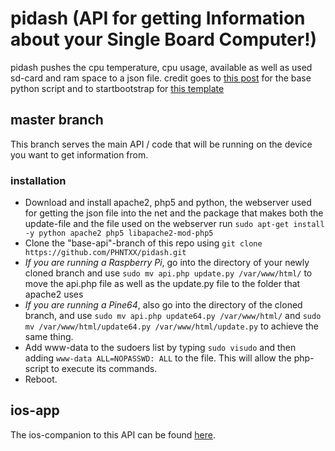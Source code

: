 # pidash (API for getting Information about your Single Board Computer!)
pidash pushes the cpu temperature, cpu usage, available as well as used sd-card and ram space to a json file.
credit goes to [this post](https://www.raspberrypi.org/forums/viewtopic.php?f=32&t=22180) for the base python script and to startbootstrap for [this template](https://startbootstrap.com/template-overviews/grayscale/)

## master branch

This branch serves the main API / code that will be running on the device you want to get information from.

### installation

* Download and install apache2, php5 and python, the webserver used for getting the json file into the net and the package that makes both the update-file and the file used on the webserver run `sudo apt-get install -y python apache2 php5 libapache2-mod-php5`
* Clone the "base-api"-branch of this repo using `git clone https://github.com/PHNTXX/pidash.git`
* _If you are running a Raspberry Pi_, go into the directory of your newly cloned branch and use `sudo mv api.php update.py /var/www/html/` to move the api.php file as well as the update.py file to the folder that apache2 uses
* _If you are running a Pine64_, also go into the directory of the cloned branch, and use `sudo mv api.php update64.py /var/www/html/` and `sudo mv /var/www/html/update64.py /var/www/html/update.py` to achieve the same thing.
* Add www-data to the sudoers list by typing `sudo visudo` and then adding `www-data ALL=NOPASSWD: ALL` to the file. This will allow the php-script to execute its commands.
* Reboot.

## ios-app

The ios-companion to this API can be found [here](https://github.com/phntxx/pidash_ios/).
